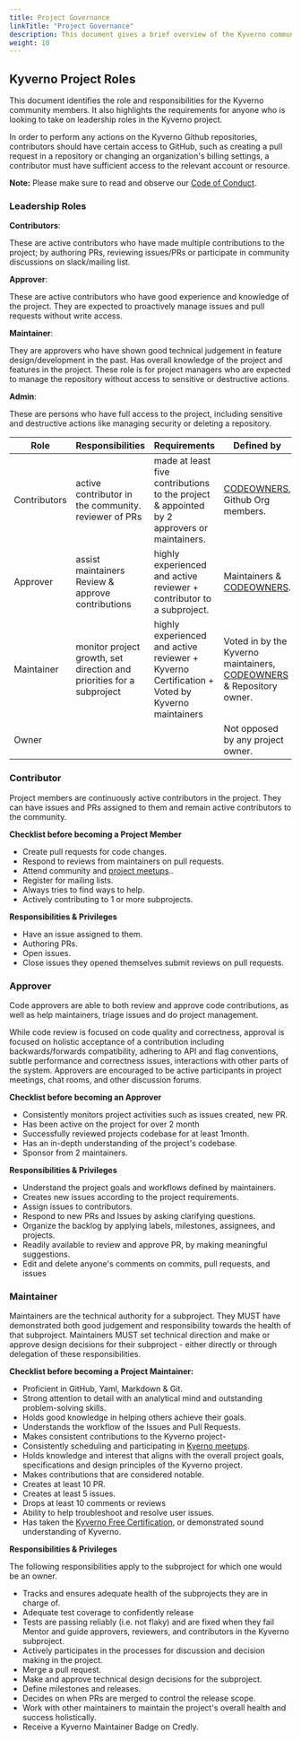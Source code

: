 ```yaml
---
title: Project Governance
linkTitle: "Project Governance"
description: This document gives a brief overview of the Kyverno community roles with the requirements and responsibilities associated with them.
weight: 10
---
```


## Kyverno Project Roles

This document identifies the role and responsibilities for the Kyverno community members. It also highlights the requirements for anyone who is looking to take on leadership roles in the Kyverno project.

In order to perform any actions on the Kyverno Github repositories, contributors should have certain access to GitHub, such as creating a pull request in a repository or changing an organization's billing settings, a contributor must have sufficient access to the relevant account or resource.

**Note:** Please make sure to read and observe our [Code of Conduct](https://github.com/cncf/foundation/blob/master/code-of-conduct.md).

### Leadership Roles

**Contributors**:

These are active contributors who have made multiple contributions to the project; by authoring PRs, reviewing issues/PRs or participate in community discussions on slack/mailing list.

**Approver**:

These are active contributors who have good experience and knowledge of the project. They are expected to proactively manage issues and pull requests without write access.

**Maintainer**:

They are approvers who have shown good technical judgement in feature design/development in the past. Has overall knowledge of the project and features in the project. These role is for project managers who are expected to manage the repository without access to sensitive or destructive actions.

**Admin**:

These are persons who have full access to the project, including sensitive and destructive actions like managing security or deleting a repository.

| Role         | Responsibilities                                                      | Requirements                                                                                  | Defined by                                                                                                                   |
| ------------ | --------------------------------------------------------------------- | --------------------------------------------------------------------------------------------- | ---------------------------------------------------------------------------------------------------------------------------- |
| Contributors | active contributor in the community. reviewer of PRs                  | made at least five contributions to the project & appointed by 2 approvers or maintainers.    | [CODEOWNERS](https://help.github.com/en/articles/about-code-owners), Github Org members.                                     |
| Approver     | assist maintainers Review & approve contributions                     | highly experienced and active reviewer + contributor to a subproject.                         | Maintainers & [CODEOWNERS](https://help.github.com/en/articles/about-code-owners).                                           |
| Maintainer   | monitor project growth, set direction and priorities for a subproject | highly experienced and active reviewer + Kyverno Certification + Voted by Kyverno maintainers | Voted in by the Kyverno maintainers, [CODEOWNERS](https://help.github.com/en/articles/about-code-owners) & Repository owner. |
| Owner        |                                                                       |                                                                                               | Not opposed by any project owner.                                                                                            |

### Contributor

Project members are continuously active contributors in the project. They can have issues and PRs assigned to them and remain active contributors to the community.

**Checklist before becoming a Project Member**

- Create pull requests for code changes.
- Respond to reviews from maintainers on pull requests.
- Attend community and [project meetups](https://groups.google.com/g/kyverno)..
- Register for mailing lists.
- Always tries to find ways to help.
- Actively contributing to 1 or more subprojects.

**Responsibilities & Privileges**

- Have an issue assigned to them.
- Authoring PRs.
- Open issues.
- Close issues they opened themselves
  submit reviews on pull requests.

### Approver

Code approvers are able to both review and approve code contributions, as well as help maintainers, triage issues and do project management.

While code review is focused on code quality and correctness, approval is focused on holistic acceptance of a contribution including backwards/forwards compatibility, adhering to API and flag conventions, subtle performance and correctness issues, interactions with other parts of the system. Approvers are encouraged to be active participants in project meetings, chat rooms, and other discussion forums.

**Checklist before becoming an Approver**

- Consistently monitors project activities such as issues created, new PR.
- Has been active on the project for over 2 month
- Successfully reviewed projects codebase for at least 1month.
- Has an in-depth understanding of the project's codebase.
- Sponsor from 2 maintainers.

**Responsibilities & Privileges**

- Understand the project goals and workflows defined by maintainers.
- Creates new issues according to the project requirements.
- Assign issues to contributors.
- Respond to new PRs and Issues by asking clarifying questions.
- Organize the backlog by applying labels, milestones, assignees, and projects.
- Readily available to review and approve PR, by making meaningful suggestions.
- Edit and delete anyone's comments on commits, pull requests, and issues

### Maintainer

Maintainers are the technical authority for a subproject. They MUST have demonstrated both good judgement and responsibility towards the health of that subproject. Maintainers MUST set technical direction and make or approve design decisions for their subproject - either directly or through delegation of these responsibilities.

**Checklist before becoming a Project Maintainer:**

- Proficient in GitHub, Yaml, Markdown & Git.
- Strong attention to detail with an analytical mind and outstanding problem-solving skills.
- Holds good knowledge in helping others achieve their goals.
- Understands the workflow of the Issues and Pull Requests.
- Makes consistent contributions to the Kyverno project-
- Consistently scheduling and participating in [Kyerno meetups](https://groups.google.com/g/kyverno).
- Holds knowledge and interest that aligns with the overall project goals, specifications and design principles of the Kyverno project.
- Makes contributions that are considered notable.
- Creates at least 10 PR.
- Creates at least 5 issues.
- Drops at least 10 comments or reviews
- Ability to help troubleshoot and resolve user issues.
- Has taken the [Kyverno Free Certification](https://learn.nirmata.com/explore), or demonstrated sound understanding of Kyverno.

**Responsibilities & Privileges**

The following responsibilities apply to the subproject for which one would be an owner.

- Tracks and ensures adequate health of the subprojects they are in charge of.
- Adequate test coverage to confidently release
- Tests are passing reliably (i.e. not flaky) and are fixed when they fail
  Mentor and guide approvers, reviewers, and contributors in the Kyverno subproject.
- Actively participates in the processes for discussion and decision making in the project.
- Merge a pull request.
- Make and approve technical design decisions for the subproject.
- Define milestones and releases.
- Decides on when PRs are merged to control the release scope.
- Work with other maintainers to maintain the project's overall health and success holistically.
- Receive a Kyverno Maintainer Badge on Credly.
